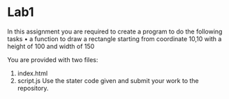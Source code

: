 # Lab1
In this assignment you are required to create a program to do the following tasks
•	a function to draw a rectangle starting from coordinate 10,10 with a height of 100 and width of 150

You are provided with two files: 
1.	index.html
2.	script.js
Use the stater code given and submit your work to the repository.
